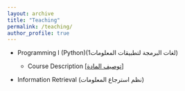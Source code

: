 ```yaml
---
layout: archive
title: "Teaching"
permalink: /teaching/
author_profile: true
---
```



* Programming I (Python)(لغات البرمجة لتطبيقات المعلومات1)
  * Course Description [[توصيف المادة]](https://github.com/hasanhuz/hasanhuz.github.io/blob/master/files/teaching/%D8%AA%D9%88%D8%B5%D9%8A%D9%81%20%D8%A7%D9%84%D9%85%D9%82%D8%B1%D8%B1%20%D8%A7%D9%84%D9%86%D9%87%D8%A7%D8%A6%D9%8A%20%D8%A8%D8%A7%D9%84%D8%A8%D8%A7%D9%8A%D8%AB%D9%88%D9%86.pdf)

* Information Retrieval (نظم استرجاع المعلومات)


